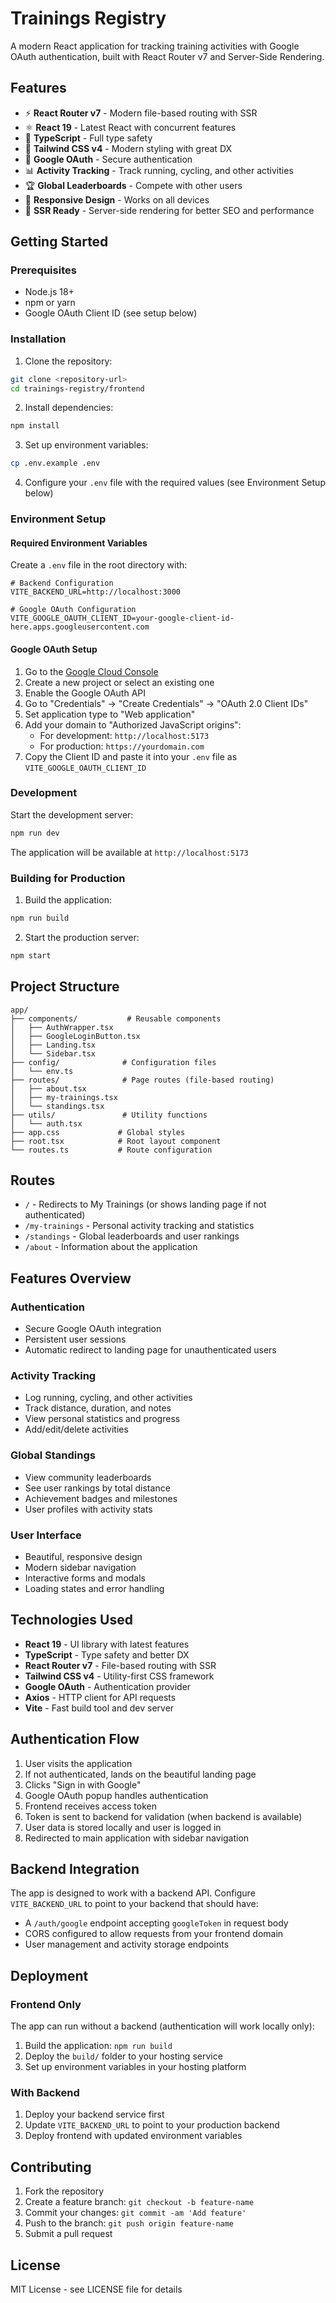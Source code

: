 # Trainings Registry

A modern React application for tracking training activities with Google OAuth authentication, built with React Router v7 and Server-Side Rendering.

## Features

- ⚡️ **React Router v7** - Modern file-based routing with SSR
- ⚛️ **React 19** - Latest React with concurrent features
- 🧭 **TypeScript** - Full type safety
- 🎨 **Tailwind CSS v4** - Modern styling with great DX
- 🔐 **Google OAuth** - Secure authentication
- 📊 **Activity Tracking** - Track running, cycling, and other activities
- 🏆 **Global Leaderboards** - Compete with other users
- 📱 **Responsive Design** - Works on all devices
- 🚀 **SSR Ready** - Server-side rendering for better SEO and performance

## Getting Started

### Prerequisites

- Node.js 18+
- npm or yarn
- Google OAuth Client ID (see setup below)

### Installation

1. Clone the repository:

```bash
git clone <repository-url>
cd trainings-registry/frontend
```

2. Install dependencies:

```bash
npm install
```

3. Set up environment variables:

```bash
cp .env.example .env
```

4. Configure your `.env` file with the required values (see Environment Setup below)

### Environment Setup

#### Required Environment Variables

Create a `.env` file in the root directory with:

```env
# Backend Configuration
VITE_BACKEND_URL=http://localhost:3000

# Google OAuth Configuration
VITE_GOOGLE_OAUTH_CLIENT_ID=your-google-client-id-here.apps.googleusercontent.com
```

#### Google OAuth Setup

1. Go to the [Google Cloud Console](https://console.developers.google.com/)
2. Create a new project or select an existing one
3. Enable the Google OAuth API
4. Go to "Credentials" → "Create Credentials" → "OAuth 2.0 Client IDs"
5. Set application type to "Web application"
6. Add your domain to "Authorized JavaScript origins":
    - For development: `http://localhost:5173`
    - For production: `https://yourdomain.com`
7. Copy the Client ID and paste it into your `.env` file as `VITE_GOOGLE_OAUTH_CLIENT_ID`

### Development

Start the development server:

```bash
npm run dev
```

The application will be available at `http://localhost:5173`

### Building for Production

1. Build the application:

```bash
npm run build
```

2. Start the production server:

```bash
npm start
```

## Project Structure

```
app/
├── components/           # Reusable components
│   ├── AuthWrapper.tsx
│   ├── GoogleLoginButton.tsx
│   ├── Landing.tsx
│   └── Sidebar.tsx
├── config/              # Configuration files
│   └── env.ts
├── routes/              # Page routes (file-based routing)
│   ├── about.tsx
│   ├── my-trainings.tsx
│   └── standings.tsx
├── utils/               # Utility functions
│   └── auth.tsx
├── app.css             # Global styles
├── root.tsx            # Root layout component
└── routes.ts           # Route configuration
```

## Routes

- `/` - Redirects to My Trainings (or shows landing page if not authenticated)
- `/my-trainings` - Personal activity tracking and statistics
- `/standings` - Global leaderboards and user rankings
- `/about` - Information about the application

## Features Overview

### Authentication

- Secure Google OAuth integration
- Persistent user sessions
- Automatic redirect to landing page for unauthenticated users

### Activity Tracking

- Log running, cycling, and other activities
- Track distance, duration, and notes
- View personal statistics and progress
- Add/edit/delete activities

### Global Standings

- View community leaderboards
- See user rankings by total distance
- Achievement badges and milestones
- User profiles with activity stats

### User Interface

- Beautiful, responsive design
- Modern sidebar navigation
- Interactive forms and modals
- Loading states and error handling

## Technologies Used

- **React 19** - UI library with latest features
- **TypeScript** - Type safety and better DX
- **React Router v7** - File-based routing with SSR
- **Tailwind CSS v4** - Utility-first CSS framework
- **Google OAuth** - Authentication provider
- **Axios** - HTTP client for API requests
- **Vite** - Fast build tool and dev server

## Authentication Flow

1. User visits the application
2. If not authenticated, lands on the beautiful landing page
3. Clicks "Sign in with Google"
4. Google OAuth popup handles authentication
5. Frontend receives access token
6. Token is sent to backend for validation (when backend is available)
7. User data is stored locally and user is logged in
8. Redirected to main application with sidebar navigation

## Backend Integration

The app is designed to work with a backend API. Configure `VITE_BACKEND_URL` to point to your backend that should have:

- A `/auth/google` endpoint accepting `googleToken` in request body
- CORS configured to allow requests from your frontend domain
- User management and activity storage endpoints

## Deployment

### Frontend Only

The app can run without a backend (authentication will work locally only):

1. Build the application: `npm run build`
2. Deploy the `build/` folder to your hosting service
3. Set up environment variables in your hosting platform

### With Backend

1. Deploy your backend service first
2. Update `VITE_BACKEND_URL` to point to your production backend
3. Deploy frontend with updated environment variables

## Contributing

1. Fork the repository
2. Create a feature branch: `git checkout -b feature-name`
3. Commit your changes: `git commit -am 'Add feature'`
4. Push to the branch: `git push origin feature-name`
5. Submit a pull request

## License

MIT License - see LICENSE file for details
